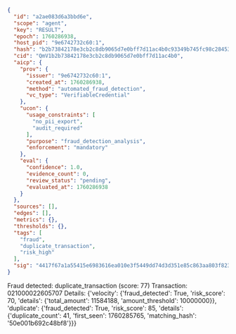 ```json
{
  "id": "a2ae083d6a3bbd6e",
  "scope": "agent",
  "key": "RESULT",
  "epoch": 1760286938,
  "host_pid": "9e6742732c60:1",
  "hash": "b2b73842178e3cb2c8db9065d7e0bff7d11ac4b0c93349b745fc98c284539c2a",
  "cid": "QmV1b2b73842178e3cb2c8db9065d7e0bff7d11ac4b0",
  "aicp": {
    "prov": {
      "issuer": "9e6742732c60:1",
      "created_at": 1760286938,
      "method": "automated_fraud_detection",
      "vc_type": "VerifiableCredential"
    },
    "ucon": {
      "usage_constraints": [
        "no_pii_export",
        "audit_required"
      ],
      "purpose": "fraud_detection_analysis",
      "enforcement": "mandatory"
    },
    "eval": {
      "confidence": 1.0,
      "evidence_count": 0,
      "review_status": "pending",
      "evaluated_at": 1760286938
    }
  },
  "sources": [],
  "edges": [],
  "metrics": {},
  "thresholds": {},
  "tags": [
    "fraud",
    "duplicate_transaction",
    "risk_high"
  ],
  "sig": "4417f67a1a55415e6983616ea010e3f5449dd74d3d351e85c863aa803f8233fc"
}
```

Fraud detected: duplicate_transaction (score: 77)
Transaction: 021000022605707
Details: {'velocity': {'fraud_detected': True, 'risk_score': 70, 'details': {'total_amount': 11584188, 'amount_threshold': 10000000}}, 'duplicate': {'fraud_detected': True, 'risk_score': 85, 'details': {'duplicate_count': 41, 'first_seen': 1760285765, 'matching_hash': '50e001b692c48bf8'}}}